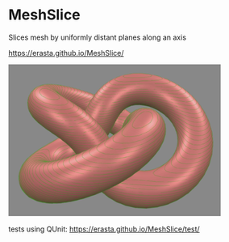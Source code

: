 # MeshSlice
Slices mesh by uniformly distant planes along an axis

https://erasta.github.io/MeshSlice/

<img src="sample.png" height="300"></img>

tests using QUnit:
https://erasta.github.io/MeshSlice/test/
